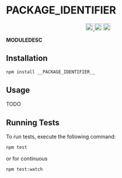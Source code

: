 # __PACKAGE_IDENTIFIER__

<p align="center" width="100%">
  <a href="https://github.com/__USERNAME__/__MODULENAME__/actions/workflows/run-tests.yaml">
    <img height="20" src="https://github.com/__USERNAME__/__MODULENAME__/actions/workflows/run-tests.yaml/badge.svg" />
  </a>
   <a href="https://github.com/__USERNAME__/__MODULENAME__/blob/main/LICENSE-MIT"><img height="20" src="https://img.shields.io/badge/license-MIT-blue.svg"></a>
   <a href="https://github.com/__USERNAME__/__MODULENAME__/blob/main/LICENSE-Apache"><img height="20" src="https://img.shields.io/badge/license-Apache-blue.svg"></a>
</p>

__MODULEDESC__

## Installation

```bash
npm install __PACKAGE_IDENTIFIER__
```

## Usage

TODO

## Running Tests

To run tests, execute the following command:

```sh
npm test
```

or for continuous

```sh
npm test:watch
```